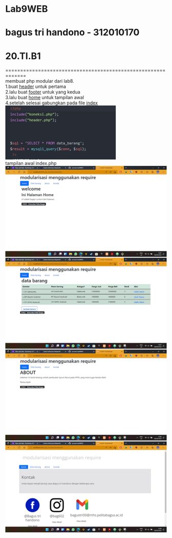 # Lab9WEB
# bagus tri handono - 312010170
# 20.TI.B1
=============================================================</br>
membuat php modular dari lab8.</br>
1.buat [header](code/header.php) untuk pertama </br>
2.lalu buat [footer](code/footer.php) untuk yang kedua </br>
3.lalu buat [home](code/home.php) untuk tampilan awal</br>
4.setelah selesai gabungkan pada file [index](code/index.php)</br>
![ss5](ss/ss5.jpg)</br>
tampilan awal index.php</br>
![ss1](ss/ss1.jpg)</br>
![ss2](ss/ss2.jpg)</br>
![ss3](ss/ss3.jpg)</br>
![ss4](ss/ss4.jpg)</br>
